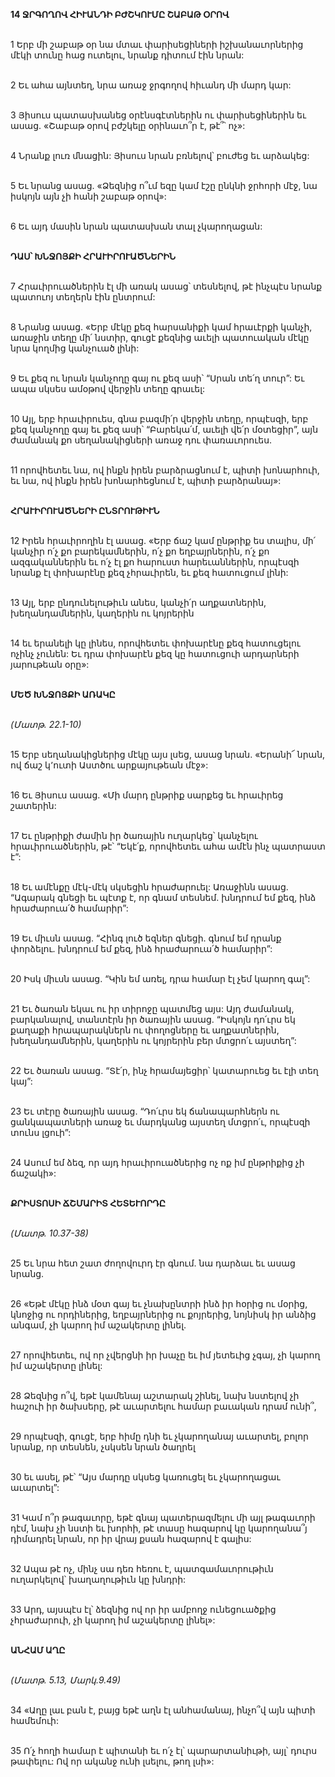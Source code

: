 **14 ՋՐԳՈՂՈՎ ՀԻՒԱՆԴԻ ԲԺՇԿՈՒՄԸ ՇԱԲԱԹ ՕՐՈՎ**

\
1 Երբ մի շաբաթ օր նա մտաւ փարիսեցիների իշխանաւորներից մէկի տունը հաց ուտելու, նրանք դիտում էին նրան:

\
2 Եւ ահա այնտեղ, նրա առաջ ջրգողով հիւանդ մի մարդ կար:

\
3 Յիսուս պատասխանեց օրէնսգէտներին ու փարիսեցիներին եւ ասաց. «Շաբաթ օրով բժշկելը օրինաւո՞ր է, թէ՞՝ ոչ»:

\
4 Նրանք լուռ մնացին: Յիսուս նրան բռնելով՝ բուժեց եւ արձակեց:

\
5 Եւ նրանց ասաց. «Ձեզնից ո՞ւմ եզը կամ էշը ընկնի ջրհորի մէջ, նա իսկոյն այն չի հանի շաբաթ օրով»:

\
6 Եւ այդ մասին նրան պատասխան տալ չկարողացան:

\
**ԴԱՍ՝ ԽՆՋՈՅՔԻ ՀՐԱՒԻՐՈՒԱԾՆԵՐԻՆ**

\
7 Հրաւիրուածներին էլ մի առակ ասաց՝ տեսնելով, թէ ինչպէս նրանք պատուոյ տեղերն էին ընտրում:

\
8 Նրանց ասաց. «Երբ մէկը քեզ հարսանիքի կամ հրաւէրքի կանչի, առաջին տեղը մի՛ նստիր, գուցէ քեզնից աւելի պատուական մէկը նրա կողմից կանչուած լինի:

\
9 Եւ քեզ ու նրան կանչողը գայ ու քեզ ասի՝ “Սրան տե՛ղ տուր”: Եւ ապա սկսես ամօթով վերջին տեղը գրաւել:

\
10 Այլ, երբ հրաւիրուես, գնա բազմի՛ր վերջին տեղը, որպէսզի, երբ քեզ կանչողը գայ եւ քեզ ասի՝ “Բարեկա՛մ, աւելի վե՛ր մօտեցիր”, այն ժամանակ քո սեղանակիցների առաջ դու փառաւորուես.

\
11 որովհետեւ նա, ով ինքն իրեն բարձրացնում է, պիտի խոնարհուի, եւ նա, ով ինքն իրեն խոնարհեցնում է, պիտի բարձրանայ»:

\
**ՀՐԱՒԻՐՈՒԱԾՆԵՐԻ ԸՆՏՐՈՒԹԻՒՆ**

\
12 Իրեն հրաւիրողին էլ ասաց. «Երբ ճաշ կամ ընթրիք ես տալիս, մի՛ կանչիր ո՛չ քո բարեկամներին, ո՛չ քո եղբայրներին, ո՛չ քո ազգականներին եւ ո՛չ էլ քո հարուստ հարեւաններին, որպէսզի նրանք էլ փոխարէնը քեզ չհրաւիրեն, եւ քեզ հատուցում լինի:

\
13 Այլ, երբ ընդունելութիւն անես, կանչի՛ր աղքատներին, խեղանդամներին, կաղերին ու կոյրերին

\
14 եւ երանելի կը լինես, որովհետեւ փոխարէնը քեզ հատուցելու ոչինչ չունեն: Եւ դրա փոխարէն քեզ կը հատուցուի արդարների յարութեան օրը»:

\
**ՄԵԾ ԽՆՋՈՅՔԻ ԱՌԱԿԸ**

\
_(Մատթ. 22.1-10)_

\
15 Երբ սեղանակիցներից մէկը այս լսեց, ասաց նրան. «Երանի՜ նրան, ով ճաշ կ՚ուտի Աստծու արքայութեան մէջ»:

\
16 Եւ Յիսուս ասաց. «Մի մարդ ընթրիք սարքեց եւ հրաւիրեց շատերին:

\
17 Եւ ընթրիքի ժամին իր ծառային ուղարկեց՝ կանչելու հրաւիրուածներին, թէ՝ “Եկէ՛ք, որովհետեւ ահա ամէն ինչ պատրաստ է”:

\
18 Եւ ամէնքը մէկ-մէկ սկսեցին հրաժարուել: Առաջինն ասաց. “Ագարակ գնեցի եւ պէտք է, որ գնամ տեսնեմ. խնդրում եմ քեզ, ինձ հրաժարուա՛ծ համարիր”:

\
19 Եւ միւսն ասաց. “Հինգ լուծ եզներ գնեցի. գնում եմ դրանք փորձելու. խնդրում եմ քեզ, ինձ հրաժարուա՛ծ համարիր”:

\
20 Իսկ միւսն ասաց. “Կին եմ առել, դրա համար էլ չեմ կարող գալ”:

\
21 Եւ ծառան եկաւ ու իր տիրոջը պատմեց այս: Այդ ժամանակ, բարկանալով, տանտէրն իր ծառային ասաց. “Իսկոյն դո՛ւրս եկ քաղաքի հրապարակներն ու փողոցները եւ աղքատներին, խեղանդամներին, կաղերին ու կոյրերին բեր մտցրո՛ւ այստեղ”:

\
22 Եւ ծառան ասաց. “Տէ՛ր, ինչ հրամայեցիր՝ կատարուեց եւ էլի տեղ կայ”:

\
23 Եւ տէրը ծառային ասաց. “Դո՛ւրս եկ ճանապարհներն ու ցանկապատների առաջ եւ մարդկանց այստեղ մտցրո՛ւ, որպէսզի տունս լցուի”:

\
24 Ասում եմ ձեզ, որ այդ հրաւիրուածներից ոչ ոք իմ ընթրիքից չի ճաշակի»:

\
**ՔՐԻՍՏՈՍԻ ՃՇՄԱՐԻՏ ՀԵՏԵՒՈՐԴԸ**

\
_(Մատթ. 10.37-38)_

\
25 Եւ նրա հետ շատ ժողովուրդ էր գնում. նա դարձաւ եւ ասաց նրանց.

\
26 «Եթէ մէկը ինձ մօտ գայ եւ չնախընտրի ինձ իր հօրից ու մօրից, կնոջից ու որդիներից, եղբայրներից ու քոյրերից, նոյնիսկ իր անձից անգամ, չի կարող իմ աշակերտը լինել.

\
27 որովհետեւ, ով որ չվերցնի իր խաչը եւ իմ յետեւից չգայ, չի կարող իմ աշակերտը լինել:

\
28 Ձեզնից ո՞վ, եթէ կամենայ աշտարակ շինել, նախ նստելով չի հաշուի իր ծախսերը, թէ աւարտելու համար բաւական դրամ ունի՞,

\
29 որպէսզի, գուցէ, երբ հիմը դնի եւ չկարողանայ աւարտել, բոլոր նրանք, որ տեսնեն, չսկսեն նրան ծաղրել

\
30 եւ ասել, թէ՝ “Այս մարդը սկսեց կառուցել եւ չկարողացաւ աւարտել”:

\
31 Կամ ո՞ր թագաւորը, եթէ գնայ պատերազմելու մի այլ թագաւորի դէմ, նախ չի նստի եւ խորհի, թէ տասը հազարով կը կարողանա՞յ դիմադրել նրան, որ իր վրայ քսան հազարով է գալիս:

\
32 Ապա թէ ոչ, մինչ սա դեռ հեռու է, պատգամաւորութիւն ուղարկելով՝ խաղաղութիւն կը խնդրի:

\
33 Արդ, այսպէս էլ՝ ձեզնից ով որ իր ամբողջ ունեցուածքից չհրաժարուի, չի կարող իմ աշակերտը լինել»:

\
**ԱՆՀԱՄ ԱՂԸ**

\
_(Մատթ. 5.13, Մարկ.9.49)_

\
34 «Աղը լաւ բան է, բայց եթէ աղն էլ անհամանայ, ինչո՞վ այն պիտի համեմուի:

\
35 Ո՛չ հողի համար է պիտանի եւ ո՛չ էլ՝ պարարտանիւթի, այլ՝ դուրս թափելու: Ով որ ականջ ունի լսելու, թող լսի»:
